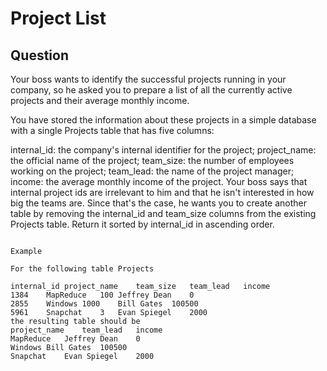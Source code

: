 # Project List

## Question

Your boss wants to identify the successful projects running in your company, so he asked you to prepare a list of all the currently active projects and their average monthly income.

You have stored the information about these projects in a simple database with a single Projects table that has five columns:

internal_id: the company's internal identifier for the project;
project_name: the official name of the project;
team_size: the number of employees working on the project;
team_lead: the name of the project manager;
income: the average monthly income of the project.
Your boss says that internal project ids are irrelevant to him and that he isn't interested in how big the teams are. Since that's the case, he wants you to create another table by removing the internal_id and team_size columns from the existing Projects table. Return it sorted by internal_id in ascending order.


```

Example

For the following table Projects

internal_id	project_name	team_size	team_lead	income
1384	MapReduce	100	Jeffrey Dean	0
2855	Windows	1000	Bill Gates	100500
5961	Snapchat	3	Evan Spiegel	2000
the resulting table should be
project_name	team_lead	income
MapReduce	Jeffrey Dean	0
Windows	Bill Gates	100500
Snapchat	Evan Spiegel	2000
```
